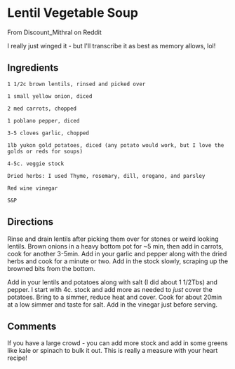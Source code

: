 # Lentil Vegetable Soup

From Discount_Mithral on Reddit

I really just winged it - but I'll transcribe it as best as memory allows, lol!

## Ingredients

    1 1/2c brown lentils, rinsed and picked over

    1 small yellow onion, diced

    2 med carrots, chopped

    1 poblano pepper, diced

    3-5 cloves garlic, chopped

    1lb yukon gold potatoes, diced (any potato would work, but I love the golds or reds for soups)

    4-5c. veggie stock

    Dried herbs: I used Thyme, rosemary, dill, oregano, and parsley

    Red wine vinegar

    S&P

## Directions

Rinse and drain lentils after picking them over for stones or weird looking lentils. Brown onions in a heavy bottom pot for 
~5 min, then add in carrots, cook for another 3-5min. Add in your garlic and pepper along with the dried herbs and cook for 
a minute or two. Add in the stock slowly, scraping up the browned bits from the bottom.

Add in your lentils and potatoes along with salt (I did about 1 1/2Tbs) and pepper. I start with 4c. stock and add more as 
needed to *just* cover the potatoes. Bring to a simmer, reduce heat and cover. Cook for about 20min at a low simmer and 
taste for salt. Add in the vinegar just before serving.

## Comments

If you have a large crowd - you can add more stock and add in some greens like kale or spinach to bulk it out. This is 
really a measure with your heart recipe!

